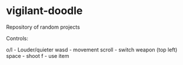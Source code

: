 # vigilant-doodle
Repository of random projects

Controls:

o/l - Louder/quieter
wasd - movement
scroll - switch weapon (top left)
space - shoot
f - use item
